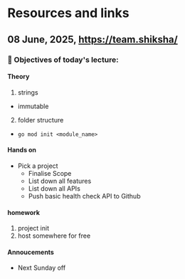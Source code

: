 # Resources and links
## 08 June, 2025, https://team.shiksha/

### 🎯 Objectives of today's lecture:

#### Theory

1. strings
- immutable

2. folder structure
- `go mod init <module_name>`

#### Hands on
- Pick a project
    - Finalise Scope
    - List down all features
    - List down all APIs
    - Push basic health check API to Github


#### homework
1. project init
2. host somewhere for free 

#### Annoucements 
- Next Sunday off
